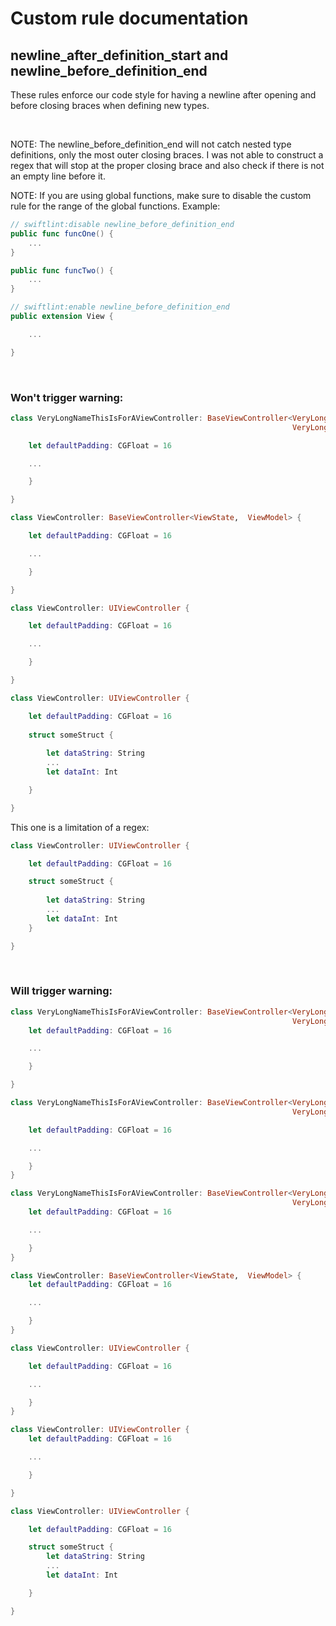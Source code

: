 # Custom rule documentation

## newline_after_definition_start and newline_before_definition_end

These rules enforce our code style for having a newline after opening and before closing braces when defining new types.

<br/>

NOTE: The newline_before_definition_end will not catch nested type definitions, only the most outer closing braces. I was not able to construct a regex that will stop at the proper closing brace and also check if there is not an empty line before it.

NOTE: If you are using global functions, make sure to disable the custom rule for the range of the global functions. Example:

```swift
// swiftlint:disable newline_before_definition_end
public func funcOne() {
    ...
}

public func funcTwo() {
    ...
}

// swiftlint:enable newline_before_definition_end
public extension View {

    ...

}
```

<br/>

### Won't trigger warning:

```swift
class VeryLongNameThisIsForAViewController: BaseViewController<VeryLongNameThisIsForAViewState,
                                                               VeryLongNameThisIsForAViewModel> {

    let defaultPadding: CGFloat = 16

    ...

    }

}
```
```swift
class ViewController: BaseViewController<ViewState,  ViewModel> {

    let defaultPadding: CGFloat = 16

    ...

    }

}
```
```swift
class ViewController: UIViewController {

    let defaultPadding: CGFloat = 16

    ...

    }

}
```

```swift
class ViewController: UIViewController {

    let defaultPadding: CGFloat = 16
    
    struct someStruct {
       
        let dataString: String
        ...
        let dataInt: Int

    }

}
```
This one is a limitation of a regex:
```swift
class ViewController: UIViewController {

    let defaultPadding: CGFloat = 16

    struct someStruct {
       
        let dataString: String
        ...
        let dataInt: Int
    }

}
```

<br/>

### Will trigger warning:

```swift
class VeryLongNameThisIsForAViewController: BaseViewController<VeryLongNameThisIsForAViewState,
                                                               VeryLongNameThisIsForAViewModel> {
    let defaultPadding: CGFloat = 16

    ...

    }

}
```
```swift
class VeryLongNameThisIsForAViewController: BaseViewController<VeryLongNameThisIsForAViewState,
                                                               VeryLongNameThisIsForAViewModel> {

    let defaultPadding: CGFloat = 16

    ...

    }
}
```
```swift
class VeryLongNameThisIsForAViewController: BaseViewController<VeryLongNameThisIsForAViewState,
                                                               VeryLongNameThisIsForAViewModel> {
    let defaultPadding: CGFloat = 16

    ...

    }
}
```
```swift
class ViewController: BaseViewController<ViewState,  ViewModel> {
    let defaultPadding: CGFloat = 16

    ...

    }
}
```
```swift
class ViewController: UIViewController {

    let defaultPadding: CGFloat = 16

    ...

    }
}
```
```swift
class ViewController: UIViewController {
    let defaultPadding: CGFloat = 16

    ...

    }

}
```
```swift
class ViewController: UIViewController {

    let defaultPadding: CGFloat = 16

    struct someStruct {
        let dataString: String
        ...
        let dataInt: Int

    }

}
```